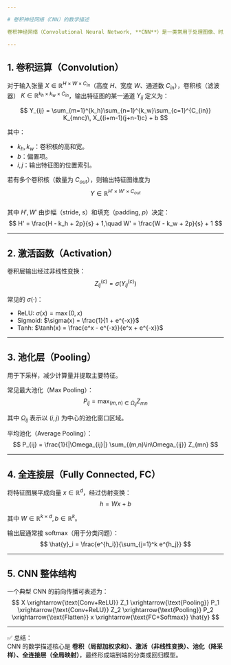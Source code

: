 ```yaml
---

# 卷积神经网络（CNN）的数学描述

卷积神经网络（Convolutional Neural Network, **CNN**）是一类常用于处理图像、时序等具有局部相关性的深度学习模型。它的数学描述可以从 **卷积层、激活函数、池化层、全连接层** 逐步构建。

---
```


## 1. 卷积运算（Convolution）
对于输入张量 $X \in \mathbb{R}^{H \times W \times C_{in}}$（高度 $H$、宽度 $W$、通道数 $C_{in}$），卷积核（滤波器） $K \in \mathbb{R}^{k_h \times k_w \times C_{in}}$，输出特征图的某一通道 $Y_{ij}$ 定义为：

$$
Y_{ij} = \sum_{m=1}^{k_h}\sum_{n=1}^{k_w}\sum_{c=1}^{C_{in}} K_{mnc}\, X_{(i+m-1)(j+n-1)c} + b
$$

其中：
- $k_h, k_w$：卷积核的高和宽。  
- $b$：偏置项。  
- $i,j$：输出特征图的位置索引。  

若有多个卷积核（数量为 $C_{out}$），则输出特征图维度为  
$$
Y \in \mathbb{R}^{H' \times W' \times C_{out}}
$$  
其中 $H', W'$ 由步幅（stride, $s$）和填充（padding, $p$）决定：  
$$
H' = \frac{H - k_h + 2p}{s} + 1,\quad W' = \frac{W - k_w + 2p}{s} + 1
$$

---

## 2. 激活函数（Activation）
卷积层输出经过非线性变换：
$$
Z_{ij}^{(c)} = \sigma(Y_{ij}^{(c)})
$$

常见的 $\sigma(\cdot)$：  
- ReLU: $\sigma(x) = \max(0, x)$  
- Sigmoid: $\sigma(x) = \frac{1}{1 + e^{-x}}$  
- Tanh: $\tanh(x) = \frac{e^x - e^{-x}}{e^x + e^{-x}}$  

---

## 3. 池化层（Pooling）
用于下采样，减少计算量并提取主要特征。  

常见最大池化（Max Pooling）：  
$$
P_{ij} = \max_{(m,n) \in \Omega_{ij}} Z_{mn}
$$

其中 $\Omega_{ij}$ 表示以 $(i,j)$ 为中心的池化窗口区域。  

平均池化（Average Pooling）：  
$$
P_{ij} = \frac{1}{|\Omega_{ij}|} \sum_{(m,n)\in\Omega_{ij}} Z_{mn}
$$

---

## 4. 全连接层（Fully Connected, FC）
将特征图展平成向量 $x \in \mathbb{R}^d$，经过仿射变换：
$$
h = W x + b
$$

其中 $W \in \mathbb{R}^{k \times d}, b \in \mathbb{R}^k$。  

输出层通常接 softmax（用于分类问题）：  
$$
\hat{y}_i = \frac{e^{h_i}}{\sum_{j=1}^k e^{h_j}}
$$

---

## 5. CNN 整体结构
一个典型 CNN 的前向传播可表述为：  
$$
X \xrightarrow{\text{Conv+ReLU}} Z_1 \xrightarrow{\text{Pooling}} P_1 
\xrightarrow{\text{Conv+ReLU}} Z_2 \xrightarrow{\text{Pooling}} P_2 
\xrightarrow{\text{Flatten}} x \xrightarrow{\text{FC+Softmax}} \hat{y}
$$

---

✅ 总结：  
CNN 的数学描述核心是 **卷积（局部加权求和）、激活（非线性变换）、池化（降采样）、全连接层（全局映射）**，最终形成端到端的分类或回归模型。
